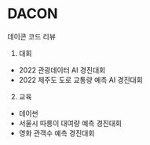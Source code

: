 # DACON
데이콘 코드 리뷰


1) 대회
- 2022 관광데이터 AI 경진대회
- 2022 제주도 도로 교통량 예측 AI 경진대회


2) 교육
- 데이썬
- 서울시 따릉이 대여량 예측 경진대회
- 영화 관객수 예측 경진대회
